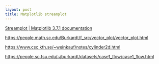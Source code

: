 ```yaml
---
layout: post
title: Matplotlib streamplot
---
```


[Streamplot \| Matplotlib 3.7.1 documentation](https://matplotlib.org/stable/gallery/images_contours_and_fields/plot_streamplot.html)

<https://people.math.sc.edu/Burkardt/f_src/vector_plot/vector_plot.html>

<https://www.csc.kth.se/~weinkauf/notes/cylinder2d.html>

<https://people.sc.fsu.edu/~jburkardt/datasets/case1_flow/case1_flow.html>